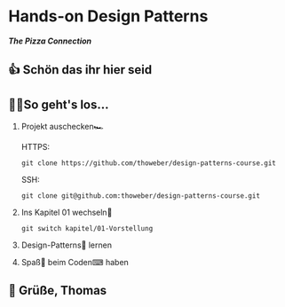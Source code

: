 # Hands-on Design Patterns
***The Pizza Connection***

## 👍 Schön das ihr hier seid

## 🏃‍♀️So geht's los...

1. Projekt auschecken🏎
	
	HTTPS:
	```
	git clone https://github.com/thoweber/design-patterns-course.git
	```

	SSH:
	```
	git clone git@github.com:thoweber/design-patterns-course.git
	```
2. Ins Kapitel 01 wechseln🚪
	```
	git switch kapitel/01-Vorstellung
	```
3. Design-Patterns🎒 lernen
4. Spaß🥳 beim Coden⌨ haben

## 🤘 Grüße, Thomas
